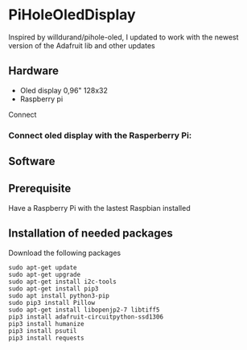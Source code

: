 # PiHoleOledDisplay

Inspired by willdurand/pihole-oled, I updated to work with the newest version of the Adafruit lib and other updates

## Hardware

- Oled display 0,96" 128x32
- Raspberry pi 

Connect

### Connect oled display with the Rasperberry Pi:  

## Software 

## Prerequisite 

Have a Raspberry Pi with the lastest Raspbian installed

## Installation of needed packages

Download the following packages

```
sudo apt-get update
sudo apt-get upgrade
sudo apt-get install i2c-tools
sudo apt-get install pip3
sudo apt install python3-pip
sudo pip3 install Pillow
sudo apt-get install libopenjp2-7 libtiff5
pip3 install adafruit-circuitpython-ssd1306
pip3 install humanize
pip3 install psutil
pip3 install requests
```

